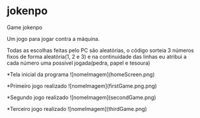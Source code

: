 # jokenpo
Game jokenpo

Um jogo para jogar contra a máquina.

Todas as escolhas feitas pelo PC são aleatórias, o código sorteia 3 números fixos de forma aleatória(1, 2 e 3) e na continuidade das linhas eu atribui a cada número uma possível jogada(pedra, papel e tesoura)

*Tela inicial da programa
!\[nomeImagem](homeScreen.png)

*Primeiro jogo realizado
!\[nomeImagem](firstGame.png.png)

*Segundo jogo realizado
!\[nomeImagem](secondGame.png)

*Terceiro jogo realizado
!\[nomeImagem](thirdGame.png)